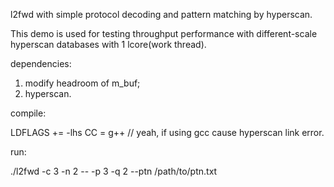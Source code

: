 l2fwd with simple protocol decoding and pattern matching by hyperscan.

This demo is used for testing throughput performance with different-scale
hyperscan databases with 1 lcore(work thread).

dependencies:

1. modify headroom of m_buf;
2. hyperscan.

compile:

LDFLAGS += -lhs
CC = g++ // yeah, if using gcc cause hyperscan link error.

run:

./l2fwd -c 3 -n 2 -- -p 3 -q 2 --ptn /path/to/ptn.txt
